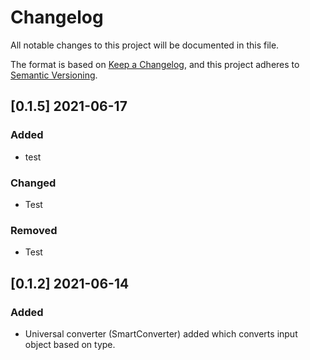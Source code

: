 # Changelog

All notable changes to this project will be documented in this file.

The format is based on [Keep a Changelog](https://keepachangelog.com/en/1.0.0/),
and this project adheres to [Semantic Versioning](https://semver.org/spec/v2.0.0.html).

## [0.1.5] 2021-06-17

### Added

* test

### Changed

* Test

### Removed

* Test

## [0.1.2] 2021-06-14

### Added

* Universal converter (SmartConverter) added which converts input object based
  on type.
